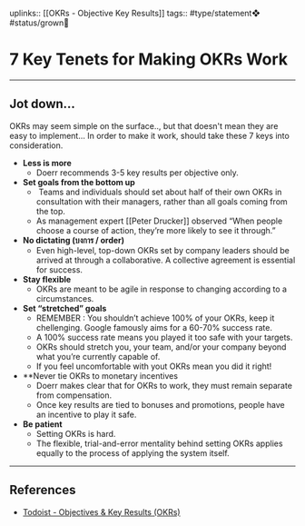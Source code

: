uplinks:: [[OKRs - Objective Key Results]]
tags:: #type/statement❖ #status/grown🌳 

# 7 Key Tenets for Making OKRs Work
---
## Jot down...
OKRs may seem simple on the surface.., but that doesn't mean they are easy to implement... In order to make it work, should take these 7 keys into consideration.
- **Less is more**
	- Doerr recommends 3-5 key results per objective only.
- **Set goals from the bottom up**
	-  Teams and individuals should set about half of their own OKRs in consultation with their managers, rather than all goals coming from the top.
	- As management expert [[Peter Drucker]] observed “When people choose a course of action, they’re more likely to see it through.”
- **No dictating (บงการ / order)**
	- Even high-level, top-down OKRs set by company leaders should be arrived at through a collaborative. A collective agreement is essential for success.
- **Stay flexible**
	- OKRs are meant to be agile in response to changing according to a circumstances.
- **Set “stretched” goals**
	- REMEMBER : You shouldn’t achieve 100% of your OKRs, keep it chellenging. Google famously aims for a 60-70% success rate.
	- A 100% success rate means you played it too safe with your targets. 
	- OKRs should stretch you, your team, and/or your company beyond what you’re currently capable of.
	- If you feel uncomfortable with yout OKRs mean you did it right!
- **Never tie OKRs to monetary incentives
	- Doerr makes clear that for OKRs to work, they must remain separate from compensation.
	- Once key results are tied to bonuses and promotions, people have an incentive to play it safe.
- **Be patient**
	- Setting OKRs is hard.
	- The flexible, trial-and-error mentality behind setting OKRs applies equally to the process of applying the system itself.

---
## References
- [Todoist - Objectives & Key Results (OKRs)](https://todoist.com/productivity-methods/okrs-objectives-key-results)